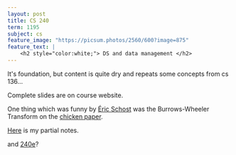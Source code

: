 ```yaml
---
layout: post
title: CS 240
term: 1195
subject: cs
feature_image: "https://picsum.photos/2560/600?image=875"
feature_text: |
    <h2 style="color:white;"> DS and data management </h2>
---
```


It's foundation, but content is quite dry and repeats some concepts from cs 136...

Complete slides are on course website.

One thing which was funny by [Éric Schost](https://cs.uwaterloo.ca/~eschost/) was the Burrows-Wheeler Transform on the [chicken paper](https://isotropic.org/papers/chicken.pdf).

[Here](/pdfs/1195/cs240.pdf) is my partial notes.

and [240e](../CS240E)?

